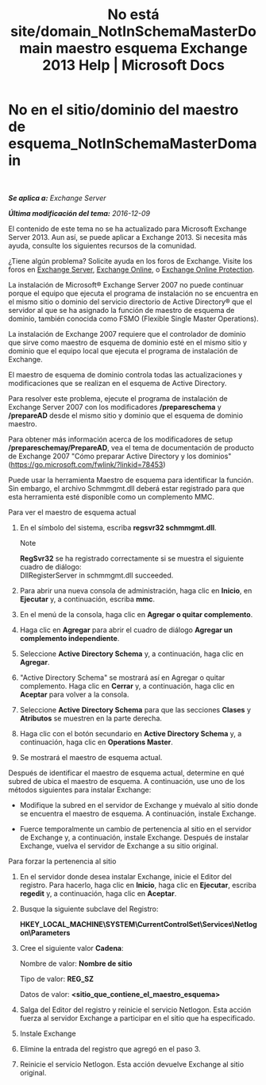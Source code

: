 ﻿---
title: 'No está site/domain_NotInSchemaMasterDomain maestro esquema Exchange 2013 Help | Microsoft Docs'
TOCTitle: No en el sitio/dominio del maestro de esquema_NotInSchemaMasterDomain
ms:assetid: 5e44eb33-4c30-4c3d-ba68-5c30bef1731f
ms:mtpsurl: https://technet.microsoft.com/es-es/library/ms.exch.setupreadiness.notinschemamasterdomain(v=EXCHG.150)
ms:contentKeyID: 48268186
ms.date: 05/22/2018
mtps_version: v=EXCHG.150
ms.translationtype: MT
---

# No en el sitio/dominio del maestro de esquema\_NotInSchemaMasterDomain

 

_**Se aplica a:** Exchange Server_

_**Última modificación del tema:** 2016-12-09_

El contenido de este tema no se ha actualizado para Microsoft Exchange Server 2013. Aun así, se puede aplicar a Exchange 2013. Si necesita más ayuda, consulte los siguientes recursos de la comunidad.

¿Tiene algún problema? Solicite ayuda en los foros de Exchange. Visite los foros en [Exchange Server](https://go.microsoft.com/fwlink/p/?linkid=60612), [Exchange Online](https://go.microsoft.com/fwlink/p/?linkid=267542), o [Exchange Online Protection](https://go.microsoft.com/fwlink/p/?linkid=285351).

La instalación de Microsoft® Exchange Server 2007 no puede continuar porque el equipo que ejecuta el programa de instalación no se encuentra en el mismo sitio o dominio del servicio directorio de Active Directory® que el servidor al que se ha asignado la función de maestro de esquema de dominio, también conocida como FSMO (Flexible Single Master Operations).

La instalación de Exchange 2007 requiere que el controlador de dominio que sirve como maestro de esquema de dominio esté en el mismo sitio y dominio que el equipo local que ejecuta el programa de instalación de Exchange.

El maestro de esquema de dominio controla todas las actualizaciones y modificaciones que se realizan en el esquema de Active Directory.

Para resolver este problema, ejecute el programa de instalación de Exchange Server 2007 con los modificadores **/prepareschema** y **/prepareAD** desde el mismo sitio y dominio que el esquema de dominio maestro.

Para obtener más información acerca de los modificadores de setup **/prepareschemay/PrepareAD**, vea el tema de documentación de producto de Exchange 2007 "Cómo preparar Active Directory y los dominios" (<https://go.microsoft.com/fwlink/?linkid=78453>)

Puede usar la herramienta Maestro de esquema para identificar la función. Sin embargo, el archivo Schmmgmt.dll deberá estar registrado para que esta herramienta esté disponible como un complemento MMC.

Para ver el maestro de esquema actual

1.  En el símbolo del sistema, escriba **regsvr32 schmmgmt.dll**.
    

    > [!NOTE]
    > <STRONG>RegSvr32</STRONG> se ha registrado correctamente si se muestra el siguiente cuadro de diálogo:<BR>DllRegisterServer in schmmgmt.dll succeeded.



2.  Para abrir una nueva consola de administración, haga clic en **Inicio**, en **Ejecutar** y, a continuación, escriba **mmc**.

3.  En el menú de la consola, haga clic en **Agregar o quitar complemento**.

4.  Haga clic en **Agregar** para abrir el cuadro de diálogo **Agregar un complemento independiente**.

5.  Seleccione **Active Directory Schema** y, a continuación, haga clic en **Agregar**.

6.  "Active Directory Schema" se mostrará así en Agregar o quitar complemento. Haga clic en **Cerrar** y, a continuación, haga clic en **Aceptar** para volver a la consola.

7.  Seleccione **Active Directory Schema** para que las secciones **Clases** y **Atributos** se muestren en la parte derecha.

8.  Haga clic con el botón secundario en **Active Directory Schema** y, a continuación, haga clic en **Operations Master**.

9.  Se mostrará el maestro de esquema actual.

Después de identificar el maestro de esquema actual, determine en qué subred de ubica el maestro de esquema. A continuación, use uno de los métodos siguientes para instalar Exchange:

  - Modifique la subred en el servidor de Exchange y muévalo al sitio donde se encuentra el maestro de esquema. A continuación, instale Exchange.

  - Fuerce temporalmente un cambio de pertenencia al sitio en el servidor de Exchange y, a continuación, instale Exchange. Después de instalar Exchange, vuelva el servidor de Exchange a su sitio original.

Para forzar la pertenencia al sitio

1.  En el servidor donde desea instalar Exchange, inicie el Editor del registro. Para hacerlo, haga clic en **Inicio**, haga clic en **Ejecutar**, escriba **regedit** y, a continuación, haga clic en **Aceptar**.

2.  Busque la siguiente subclave del Registro:
    
    **HKEY\_LOCAL\_MACHINE\\SYSTEM\\CurrentControlSet\\Services\\Netlogon\\Parameters**

3.  Cree el siguiente valor **Cadena**:
    
    Nombre de valor: **Nombre de sitio**
    
    Tipo de valor: **REG\_SZ**
    
    Datos de valor: **\<sitio\_que\_contiene\_el\_maestro\_esquema\>**

4.  Salga del Editor del registro y reinicie el servicio Netlogon. Esta acción fuerza al servidor Exchange a participar en el sitio que ha especificado.

5.  Instale Exchange

6.  Elimine la entrada del registro que agregó en el paso 3.

7.  Reinicie el servicio Netlogon. Esta acción devuelve Exchange al sitio original.

